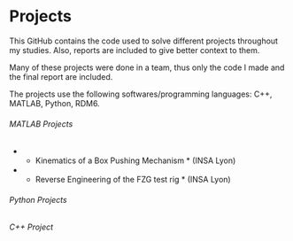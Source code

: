 # Projects
 This GitHub contains the code used to solve different projects throughout my studies.
 Also, reports are included to give better context to them.
 
 Many of these projects were done in a team, thus only the code I made and the final report are included.
 
 The projects use the following softwares/programming languages: C++, MATLAB, Python, RDM6.
 
 ###### MATLAB Projects
 
 - * Kinematics of a Box Pushing Mechanism * (INSA Lyon)
 - * Reverse Engineering of the FZG test rig * (INSA Lyon)
 
 ###### Python Projects
 
 
 ###### C++ Project

 
 
